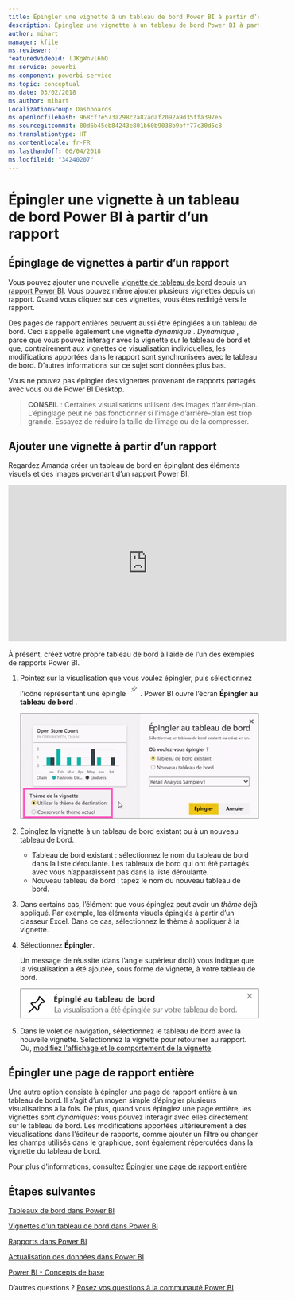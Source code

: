 ```yaml
---
title: Épingler une vignette à un tableau de bord Power BI à partir d’un rapport
description: Épinglez une vignette à un tableau de bord Power BI à partir d’un rapport.
author: mihart
manager: kfile
ms.reviewer: ''
featuredvideoid: lJKgWnvl6bQ
ms.service: powerbi
ms.component: powerbi-service
ms.topic: conceptual
ms.date: 03/02/2018
ms.author: mihart
LocalizationGroup: Dashboards
ms.openlocfilehash: 968cf7e573a298c2a82adaf2092a9d35ffa397e5
ms.sourcegitcommit: 80d6b45eb84243e801b60b9038b9bff77c30d5c8
ms.translationtype: HT
ms.contentlocale: fr-FR
ms.lasthandoff: 06/04/2018
ms.locfileid: "34240207"
---
```

# <a name="pin-a-tile-to-a-power-bi-dashboard-from-a-report"></a>Épingler une vignette à un tableau de bord Power BI à partir d’un rapport
## <a name="pinning-tiles-from-a-report"></a>Épinglage de vignettes à partir d’un rapport
Vous pouvez ajouter une nouvelle [vignette de tableau de bord](service-dashboard-tiles.md) depuis un [rapport Power BI](service-reports.md). Vous pouvez même ajouter plusieurs vignettes depuis un rapport.  Quand vous cliquez sur ces vignettes, vous êtes redirigé vers le rapport.

Des pages de rapport entières peuvent aussi être épinglées à un tableau de bord.  Ceci s’appelle également une vignette *dynamique* .  *Dynamique* , parce que vous pouvez interagir avec la vignette sur le tableau de bord et que, contrairement aux vignettes de visualisation individuelles, les modifications apportées dans le rapport sont synchronisées avec le tableau de bord. D’autres informations sur ce sujet sont données plus bas.

Vous ne pouvez pas épingler des vignettes provenant de rapports partagés avec vous ou de Power BI Desktop. 

> **CONSEIL** : Certaines visualisations utilisent des images d’arrière-plan. L’épinglage peut ne pas fonctionner si l’image d’arrière-plan est trop grande.  Essayez de réduire la taille de l’image ou de la compresser.  
> 
> 

## <a name="pin-a-tile-from-a-report"></a>Ajouter une vignette à partir d’un rapport
Regardez Amanda créer un tableau de bord en épinglant des éléments visuels et des images provenant d’un rapport Power BI.

<iframe width="560" height="315" src="https://www.youtube.com/embed/lJKgWnvl6bQ" frameborder="0" allowfullscreen></iframe>

À présent, créez votre propre tableau de bord à l’aide de l’un des exemples de rapports Power BI.

1. Pointez sur la visualisation que vous voulez épingler, puis sélectionnez l’icône représentant une épingle ![](media/service-dashboard-pin-tile-from-report/pbi_pintile_small.png). Power BI ouvre l’écran **Épingler au tableau de bord** .
   
     ![fenêtre Épingler au tableau de bord](media/service-dashboard-pin-tile-from-report/pbi_themes2.png)
2. Épinglez la vignette à un tableau de bord existant ou à un nouveau tableau de bord.
   
   * Tableau de bord existant : sélectionnez le nom du tableau de bord dans la liste déroulante. Les tableaux de bord qui ont été partagés avec vous n’apparaissent pas dans la liste déroulante.
   * Nouveau tableau de bord : tapez le nom du nouveau tableau de bord.
3. Dans certains cas, l’élément que vous épinglez peut avoir un *thème* déjà appliqué.  Par exemple, les éléments visuels épinglés à partir d’un classeur Excel. Dans ce cas, sélectionnez le thème à appliquer à la vignette.
4. Sélectionnez **Épingler**.
   
   Un message de réussite (dans l’angle supérieur droit) vous indique que la visualisation a été ajoutée, sous forme de vignette, à votre tableau de bord.
   
   ![message de réussite](media/service-dashboard-pin-tile-from-report/pinsuccess.png)
5. Dans le volet de navigation, sélectionnez le tableau de bord avec la nouvelle vignette. Sélectionnez la vignette pour retourner au rapport. Ou, [modifiez l'affichage et le comportement de la vignette](service-dashboard-edit-tile.md).

## <a name="pin-an-entire-report-page"></a>Épingler une page de rapport entière
Une autre option consiste à épingler une page de rapport entière à un tableau de bord. Il s’agit d’un moyen simple d’épingler plusieurs visualisations à la fois.  De plus, quand vous épinglez une page entière, les vignettes sont *dynamiques*: vous pouvez interagir avec elles directement sur le tableau de bord. Les modifications apportées ultérieurement à des visualisations dans l’éditeur de rapports, comme ajouter un filtre ou changer les champs utilisés dans le graphique, sont également répercutées dans la vignette du tableau de bord.  

Pour plus d'informations, consultez [Épingler une page de rapport entière](service-dashboard-pin-live-tile-from-report.md)

## <a name="next-steps"></a>Étapes suivantes
[Tableaux de bord dans Power BI](service-dashboards.md)

[Vignettes d’un tableau de bord dans Power BI](service-dashboard-tiles.md)

[Rapports dans Power BI](service-reports.md)

[Actualisation des données dans Power BI](refresh-data.md)

[Power BI - Concepts de base](service-basic-concepts.md)

D’autres questions ? [Posez vos questions à la communauté Power BI](http://community.powerbi.com/)


